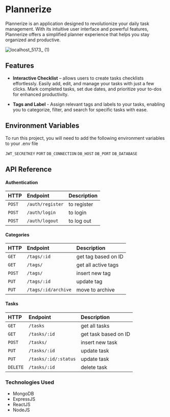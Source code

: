 
# Plannerize

Plannerize is an application designed to revolutionize your daily task management. With its intuitive user 
interface and powerful features, Plannerize offers a simplified planner experience that helps you stay 
organized and productive.

![localhost_5173_ (1)](https://github.com/MarjoeVelasco/plannerize/assets/46857235/86d489d0-3619-4f92-a4ae-d687238edd77)

## Features

- **Interactive Checklist** – allows users to create tasks checklists effortlessly. Easily add, edit, and manage your tasks with just a few clicks. Mark completed tasks, set due dates, and prioritize your to-dos for enhanced productivity.

- **Tags and Label** - Assign relevant tags and labels to your tasks, enabling you to categorize, filter, and search for specific tasks with ease.

## Environment Variables

To run this project, you will need to add the following environment variables to your .env file

`JWT_SECRETKEY`
`PORT`
`DB_CONNECTION`
`DB_HOST`
`DB_PORT`
`DB_DATABASE`

## API Reference

#### Authentication

| HTTP | Endpoint     | Description                |
| :-------- | :------- | :---------------- |
| `POST` | `/auth/register` | to register |
| `POST` | `/auth/login` | to login |
| `POST` | `/auth/logout` | to log out |

#### Categories

| HTTP | Endpoint     | Description                |
| :-------- | :------- | :---------------- |
| `GET` | `/tags/:id` | get tag based on ID |
| `GET` | `/tags/` | get all active tags |
| `POST` | `/tags/` | insert new tag |
| `PUT` | `/tags/:id` | update tag |
| `PUT` | `/tags/:id/archive` | move to archive |

#### Tasks

| HTTP | Endpoint     | Description                |
| :-------- | :------- | :---------------- |
| `GET` | `/tasks` | get all tasks |
| `GET` | `/tasks/:id` | get task based on ID |
| `POST` | `/tasks/` | insert new task |
| `PUT` | `/tasks/:id` | update task |
| `PUT` | `/tasks/:id/:status` | update task |
| `DELETE` | `/tasks/:id` | delete task |

### Technologies Used

- MongoDB
- ExpressJS
- ReactJS
- NodeJS





